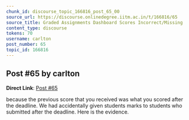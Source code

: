 ```yaml
---
chunk_id: discourse_topic_166816_post_65_00
source_url: https://discourse.onlinedegree.iitm.ac.in/t/166816/65
source_title: Graded Assignments Dashboard Scores Incorrect/Missing
content_type: discourse
tokens: 70
username: carlton
post_number: 65
topic_id: 166816
---
```


## Post #65 by carlton

**Direct Link**: [Post #65](https://discourse.onlinedegree.iitm.ac.in/t/166816/65)

because the previous score that you received was what you scored after the deadline. We had accidentally given students marks to students who submitted after the deadline. Here is the evidence.
